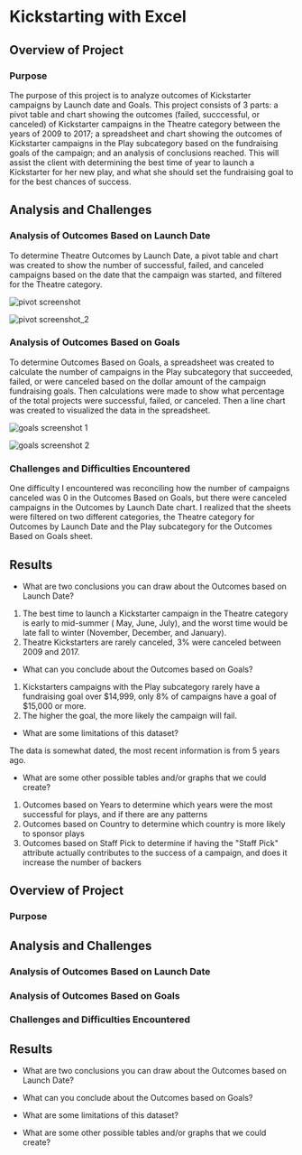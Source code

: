 # Kickstarting with Excel

## Overview of Project

### Purpose

The purpose of this project is to analyze outcomes of Kickstarter campaigns by Launch date and Goals. This project consists of 3 parts: a pivot table and chart showing the outcomes (failed, succcessful, or canceled) of Kickstarter campaigns in the Theatre category between the years of 2009 to 2017; a spreadsheet and chart showing the outcomes of Kickstarter campaigns in the Play subcategory based on the fundraising goals of the campaign; and an analysis of conclusions reached. This will assist the client with determining the best time of year to launch a Kickstarter for her new play, and what she should set the fundraising goal to for the best chances of success.

## Analysis and Challenges

### Analysis of Outcomes Based on Launch Date

To determine Theatre Outcomes by Launch Date, a pivot table and chart was created to show the number of successful, failed, and canceled campaigns based on the date that the campaign was started, and filtered for the Theatre category. 

![pivot screenshot](https://user-images.githubusercontent.com/82191831/123564861-fc19b780-d788-11eb-9bfe-1f6a08d477f9.jpg)


![pivot screenshot_2](https://user-images.githubusercontent.com/82191831/123564876-0b006a00-d789-11eb-9536-f51bd48d0aec.jpg)


### Analysis of Outcomes Based on Goals

To determine Outcomes Based on Goals, a spreadsheet was created to calculate the number of campaigns in the Play subcategory that succeeded, failed, or were canceled based on the dollar amount of the campaign fundraising goals. Then calculations were made to show what percentage of the total projects were successful, failed, or canceled. Then a line chart was created to visualized the data in the spreadsheet.

![goals screenshot 1](https://user-images.githubusercontent.com/82191831/123565486-0d63c380-d78b-11eb-9b6f-d96c9b0c107b.jpg)


![goals screenshot 2](https://user-images.githubusercontent.com/82191831/123565491-13f23b00-d78b-11eb-9676-0a688a2a4f47.jpg)


### Challenges and Difficulties Encountered

One difficulty I encountered was reconciling how the number of campaigns canceled was 0 in the Outcomes Based on Goals, but there were canceled campaigns in the Outcomes by Launch Date chart. I realized that the sheets were filtered on two different categories, the Theatre category for Outcomes by Launch Date and the Play subcategory for the Outcomes Based on Goals sheet. 

## Results

- What are two conclusions you can draw about the Outcomes based on Launch Date?

1) The best time to launch a Kickstarter campaign in the Theatre category is early to mid-summer ( May, June, July), and the worst time would be late fall to winter (November, December, and January). 
2) Theatre Kickstarters are rarely canceled, 3% were canceled between 2009 and 2017. 

- What can you conclude about the Outcomes based on Goals?

1) Kickstarters campaigns with the Play subcategory rarely have a fundraising goal over $14,999, only 8% of campaigns have a goal of $15,000 or more.
2) The higher the goal, the more likely the campaign will fail.

- What are some limitations of this dataset?

The data is somewhat dated, the most recent information is from 5 years ago.

- What are some other possible tables and/or graphs that we could create?

1) Outcomes based on Years to determine which years were the most successful for plays, and if there are any patterns
2) Outcomes based on Country to determine which country is more likely to sponsor plays
3) Outcomes based on Staff Pick to determine if having the "Staff Pick" attribute actually contributes to the success of a campaign, and does it increase the number of backers 


## Overview of Project

### Purpose

## Analysis and Challenges

### Analysis of Outcomes Based on Launch Date

### Analysis of Outcomes Based on Goals

### Challenges and Difficulties Encountered

## Results

- What are two conclusions you can draw about the Outcomes based on Launch Date?

- What can you conclude about the Outcomes based on Goals?

- What are some limitations of this dataset?

- What are some other possible tables and/or graphs that we could create?
